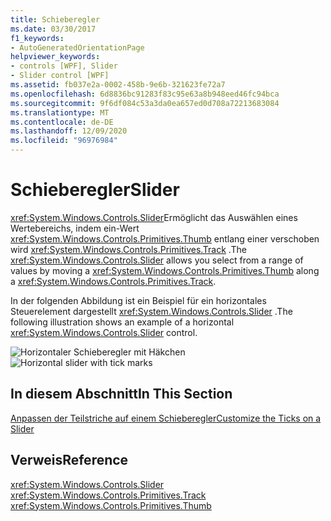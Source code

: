 ```yaml
---
title: Schieberegler
ms.date: 03/30/2017
f1_keywords:
- AutoGeneratedOrientationPage
helpviewer_keywords:
- controls [WPF], Slider
- Slider control [WPF]
ms.assetid: fb037e2a-0002-458b-9e6b-321623fe72a7
ms.openlocfilehash: 6d8836bc91283f83c95e63a8b948eed46fc94bca
ms.sourcegitcommit: 9f6df084c53a3da0ea657ed0d708a72213683084
ms.translationtype: MT
ms.contentlocale: de-DE
ms.lasthandoff: 12/09/2020
ms.locfileid: "96976984"
---
```

# <a name="slider"></a><span data-ttu-id="94349-102">Schieberegler</span><span class="sxs-lookup"><span data-stu-id="94349-102">Slider</span></span>
<span data-ttu-id="94349-103"><xref:System.Windows.Controls.Slider>Ermöglicht das Auswählen eines Wertebereichs, indem ein-Wert <xref:System.Windows.Controls.Primitives.Thumb> entlang einer verschoben wird <xref:System.Windows.Controls.Primitives.Track> .</span><span class="sxs-lookup"><span data-stu-id="94349-103">The <xref:System.Windows.Controls.Slider> allows you select from a range of values by moving a <xref:System.Windows.Controls.Primitives.Thumb> along a <xref:System.Windows.Controls.Primitives.Track>.</span></span>  
  
 <span data-ttu-id="94349-104">In der folgenden Abbildung ist ein Beispiel für ein horizontales Steuerelement dargestellt <xref:System.Windows.Controls.Slider> .</span><span class="sxs-lookup"><span data-stu-id="94349-104">The following illustration shows an example of a horizontal <xref:System.Windows.Controls.Slider> control.</span></span>  
  
 <span data-ttu-id="94349-105">![Horizontaler Schieberegler mit Häkchen](./media/ss-ctl-hslider-ticks.png "SS_CTL_hslider_ticks")</span><span class="sxs-lookup"><span data-stu-id="94349-105">![Horizontal slider with tick marks](./media/ss-ctl-hslider-ticks.png "SS_CTL_hslider_ticks")</span></span>  
  
## <a name="in-this-section"></a><span data-ttu-id="94349-106">In diesem Abschnitt</span><span class="sxs-lookup"><span data-stu-id="94349-106">In This Section</span></span>  
 [<span data-ttu-id="94349-107">Anpassen der Teilstriche auf einem Schieberegler</span><span class="sxs-lookup"><span data-stu-id="94349-107">Customize the Ticks on a Slider</span></span>](how-to-customize-the-ticks-on-a-slider.md)  
  
## <a name="reference"></a><span data-ttu-id="94349-108">Verweis</span><span class="sxs-lookup"><span data-stu-id="94349-108">Reference</span></span>  
 <xref:System.Windows.Controls.Slider>  
  <xref:System.Windows.Controls.Primitives.Track>  
  <xref:System.Windows.Controls.Primitives.Thumb>
